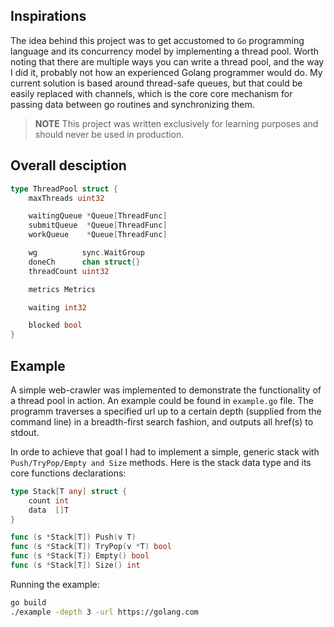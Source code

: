 ## Inspirations
The idea behind this project was to get accustomed to `Go` programming language and its concurrency model
by implementing a thread pool. Worth noting that there are multiple ways you can write a thread pool, 
and the way I did it, probably not how an experienced Golang programmer would do. 
My current solution is based around thread-safe queues, but that could be easily replaced with channels, 
which is the core core mechanism for passing data between go routines and synchronizing them.

> **NOTE** This project was written exclusively for learning purposes and should never be used in production. 

## Overall desciption
```go
type ThreadPool struct {
	maxThreads uint32

	waitingQueue *Queue[ThreadFunc]
	submitQueue  *Queue[ThreadFunc]
	workQueue    *Queue[ThreadFunc]

	wg          sync.WaitGroup
	doneCh      chan struct{}
	threadCount uint32

	metrics Metrics

	waiting int32

	blocked bool
}
```

## Example
A simple web-crawler was implemented to demonstrate the functionality of a thread pool in action. 
An example could be found in `example.go` file. The programm traverses a specified url up to a certain depth (supplied from the command line)
in a breadth-first search fashion, and outputs all href(s) to stdout.

In orde to achieve that goal I had to implement a simple, generic stack with `Push/TryPop/Empty and Size` methods.
Here is the stack data type and its core functions declarations:
```go
type Stack[T any] struct {
	count int
	data  []T
}

func (s *Stack[T]) Push(v T)
func (s *Stack[T]) TryPop(v *T) bool
func (s *Stack[T]) Empty() bool
func (s *Stack[T]) Size() int
```

Running the example: 
```sh
go build
./example -depth 3 -url https://golang.com
```
